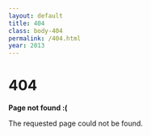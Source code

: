 ```yaml
---
layout: default
title: 404
class: body-404
permalink: /404.html
year: 2013
---
```


<div class="body-404 container">
  <h1>404</h1>

  <p><strong>Page not found :(</strong></p>
  <p>The requested page could not be found.</p>
</div>
